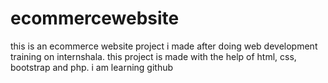 # ecommercewebsite
this is an ecommerce website project i made after doing web development training on internshala.
this project is made with the help of html, css, bootstrap and php.
i am learning github
